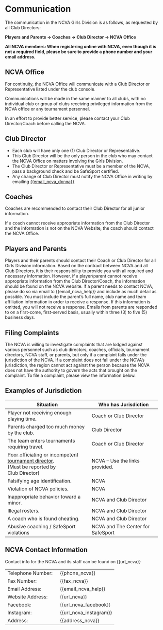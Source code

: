 # Communication
The communication in the NCVA Girls Division is as follows, as requested by all Club Directors: 


<div class="--centered">

**Players and Parents &rarr; Coaches &rarr; Club Director &rarr; NCVA Office**

</div>

<div class="--infocallout --centered">

**All NCVA members: When registering online with NCVA, even though it is not a required field, please be sure to provide a phone number and your email address.**

</div>


## NCVA Office 
For continuity, the NCVA Office will communicate with a Club Director or Representative listed under the club console. 

Communications will be made in the same manner to all clubs, with no individual club or group of clubs receiving privileged information from the NCVA office or any tournament personnel. 

In an effort to provide better service, please contact your Club Director/Coach before calling the NCVA. 
 

## Club Director 
- Each club will have only one (1) Club Director or Representative. 
- This Club Director will be the only person in the club who may contact the NCVA Office on matters involving the Girls Division. 
- The Club Director or Representative must be a member of the NCVA, pass a background check and be SafeSport certified. 
- Any change of Club Director must notify the NCVA Office in writing by emailing [{{email_ncva_donna}}](mailto:{{email_ncva_donna}}) 
 

## Coaches 
Coaches are recommended to contact their Club Director for all junior information. 

If a coach cannot receive appropriate information from the Club Director and the information is not on the NCVA Website, the coach should contact the NCVA Office. 

 
## Players and Parents 
Players and their parents should contact their Coach or Club Director for all Girls Division information.  Based on the contract between NCVA and all Club Directors, it is their responsibility to provide you with all required and necessary information. However, if a player/parent cannot receive appropriate information from the Club Director/Coach, the information should be found on the NCVA website. If a parent needs to contact NCVA, please do so via email to {{email_ncva_help}} and include as much detail as possible. You must include the parent’s full name, club name and team affiliation information in order to receive a response. If this information is omitted, you will not receive a response. Emails from parents are responded to on a first-come, first-served basis, usually within three (3) to five (5) business days.   


## Filing Complaints 
The NCVA is willing to investigate complaints that are lodged against various personnel such as club directors, coaches, officials, tournament directors, NCVA staff, or parents, but only if a complaint falls under the jurisdiction of the NCVA. If a complaint does not fall under the NCVA’s jurisdiction, the region cannot act against the person because the NCVA does not have the authority to govern the acts that brought on the complaint. To file a complaint, please view the information below. 

## Examples of Jurisdiction
| Situation | Who has Jurisdiction |
| --- | --- |
| Player not receiving enough playing time. | Coach or Club Director |
| Parents charged too much money by the club. | Club Director |
| The team enters tournaments requiring travel. | Coach or Club Director |
| [Poor officiating]({{url_referee_evaluation}}) or [incompetent tournament director]({{url_tournament_director_evaluation}}). <br> (Must be reported by Club Director) | NCVA – Use the links provided. |
| Falsifying age identification. | NCVA |
| Violation of NCVA policies. | NCVA |
| Inappropriate behavior toward a minor. | NCVA and Club Director |
| Illegal rosters. | NCVA and Club Director |
| A coach who is found cheating. | NCVA and Club Director |
| Abusive coaching / SafeSport violations | NCVA and The Center for SafeSport |


## NCVA Contact Information
Contact info for the NCVA and its staff can be found on {{url_ncva}}

<div class="--notablehead">

|||
|-- | ---|
Telephone Number:  |{{phone_ncva}} 
Fax Number: |{{fax_ncva}}
Email Address: | {{email_ncva_help}}
Website Address: | {{url_ncva}}
Facebook: | {{url_ncva_facebook}}
Instagram: | {{url_ncva_instagram}}
Address: | {{address_ncva}}

</div>